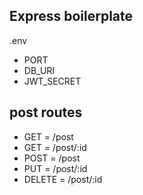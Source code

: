 ## Express boilerplate

.env

- PORT
- DB_URI
- JWT_SECRET

## post routes

- GET = /post
- GET = /post/:id
- POST = /post
- PUT = /post/:id
- DELETE = /post/:id
